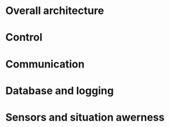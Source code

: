 # Overall architecture
# Control
# Communication
# Database and logging
# Sensors and situation awerness
